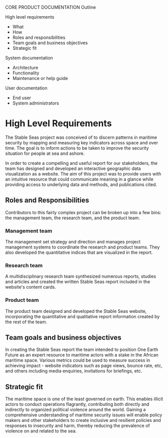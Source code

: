 
CORE PRODUCT DOCUMENTATION
Outline

High level requirements
- What
- How
- Roles and responsibilities
- Team goals and business objectives
- Strategic fit

System documentation
- Architecture
- Functionality
- Maintenance or help guide

User documentation
- End user
- System administrators


# High Level Requirements

The Stable Seas project was conceived of to discern patterns in maritime security by mapping and measuring key indicators across space and over time. The goal is to inform actions to be taken to improve the security situation for people at sea and ashore.

In order to create a compelling and useful report for our stakeholders, the team has designed and developed an interactive geographic data visualization as a website. The aim of this project was to provide users with an intuitive resource that could communicate meaning in a glance while providing access to underlying data and methods, and publications cited.

## Roles and Responsibilities

Contributors to this fairly complex project can be broken up into a few bins: the management team, the research team, and the product team.

### Management team

The management set strategy and direction and manages project management systems to coordinate the research and product teams. They also developed the quantitative indices that are visualized in the report.

### Research team

A multidisciplinary research team synthesized numerous reports, studies and articles and created the written Stable Seas report included in the website's content cards.

### Product team

The product team designed and developed the Stable Seas website, incorporating the quantitative and qualitative report information created by the rest of the team.

## Team goals and business objectives

In creating the Stable Seas report the team intended to position One Earth Future as an expert resource to maritime actors with a stake in the African maritime space. Various metrics could be used to measure success in achieving impact - website indicators such as page views, bounce rate, etc, and others including media enquiries, invitations for briefings, etc.

## Strategic fit

The maritime space is one of the least governed on earth. This enables illicit actors to conduct operations flagrantly, contributing both directly and indirectly to organized political violence around the world. Gaining a comprehensive understanding of maritime security issues will enable policy makers and other stakeholders to create inclusive and resilient policies and responses to insecurity and harm, thereby reducing the prevalence of violence on and related to the sea.
